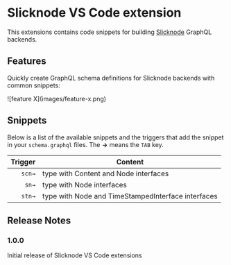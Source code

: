 # Slicknode VS Code extension

This extensions contains code snippets for building [Slicknode](https://slicknode.com) GraphQL backends.

## Features

Quickly create GraphQL schema definitions for Slicknode backends with common
snippets:

\!\[feature X\]\(images/feature-x.png\)

## Snippets

Below is a list of the available snippets and the triggers that add the snippet in your `schema.graphql` files. The **→** means the `TAB` key.

| Trigger | Content                                            |
| ------: | -------------------------------------------------- |
|  `scn→` | type with Content and Node interfaces              |
|   `sn→` | type with Node interfaces                          |
|  `stn→` | type with Node and TimeStampedInterface interfaces |

## Release Notes

### 1.0.0

Initial release of Slicknode VS Code extensions
